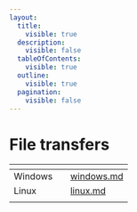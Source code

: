 ```yaml
---
layout:
  title:
    visible: true
  description:
    visible: false
  tableOfContents:
    visible: true
  outline:
    visible: true
  pagination:
    visible: false
---
```


# File transfers

<table data-view="cards"><thead><tr><th></th><th></th><th data-hidden data-card-target data-type="content-ref"></th></tr></thead><tbody><tr><td>Windows</td><td></td><td><a href="windows.md">windows.md</a></td></tr><tr><td>Linux</td><td></td><td><a href="linux.md">linux.md</a></td></tr><tr><td></td><td></td><td></td></tr></tbody></table>
